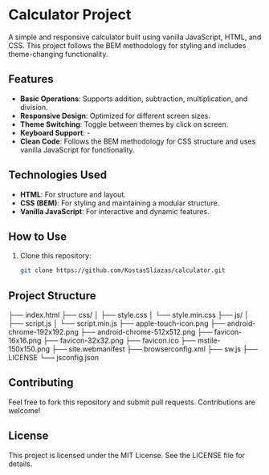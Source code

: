 # Calculator Project

A simple and responsive calculator built using vanilla JavaScript, HTML, and CSS. This project follows the BEM methodology for styling and includes theme-changing functionality.

## Features

- **Basic Operations**: Supports addition, subtraction, multiplication, and division.
- **Responsive Design**: Optimized for different screen sizes.
- **Theme Switching**: Toggle between themes by click on screen.
- **Keyboard Support**: -
- **Clean Code**: Follows the BEM methodology for CSS structure and uses vanilla JavaScript for functionality.

## Technologies Used

- **HTML**: For structure and layout.
- **CSS (BEM)**: For styling and maintaining a modular structure.
- **Vanilla JavaScript**: For interactive and dynamic features.

## How to Use

1. Clone this repository:
   ```bash
   git clone https://github.com/KostasSliazas/calculator.git

## Project Structure

├── index.html
├── css/
│   ├── style.css
│   └── style.min.css
├── js/
│   ├── script.js
│   └── script.min.js
├── apple-touch-icon.png
├── android-chrome-192x192.png
├── android-chrome-512x512.png
├── favicon-16x16.png
├── favicon-32x32.png
├── favicon.ico
├── mstile-150x150.png
├── site.webmanifest
├── browserconfig.xml
├── sw.js
├── LICENSE
└── jsconfig.json


## Contributing

Feel free to fork this repository and submit pull requests. Contributions are welcome!

## License

This project is licensed under the MIT License. See the LICENSE file for details.
